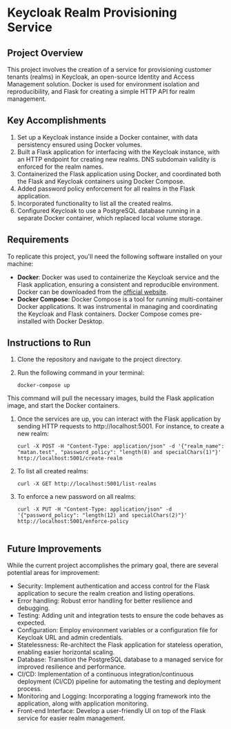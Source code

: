 # Keycloak Realm Provisioning Service

## Project Overview

This project involves the creation of a service for provisioning customer tenants (realms) in Keycloak, an open-source Identity and Access Management solution. Docker is used for environment isolation and reproducibility, and Flask for creating a simple HTTP API for realm management.

## Key Accomplishments

1. Set up a Keycloak instance inside a Docker container, with data persistency ensured using Docker volumes.
2. Built a Flask application for interfacing with the Keycloak instance, with an HTTP endpoint for creating new realms. DNS subdomain validity is enforced for the realm names.
3. Containerized the Flask application using Docker, and coordinated both the Flask and Keycloak containers using Docker Compose.
4. Added password policy enforcement for all realms in the Flask application.
5. Incorporated functionality to list all the created realms.
6. Configured Keycloak to use a PostgreSQL database running in a separate Docker container, which replaced local volume storage.

## Requirements

To replicate this project, you'll need the following software installed on your machine:

- **Docker**: Docker was used to containerize the Keycloak service and the Flask application, ensuring a consistent and reproducible environment. Docker can be downloaded from the [official website](https://www.docker.com/products/docker-desktop).
- **Docker Compose**: Docker Compose is a tool for running multi-container Docker applications. It was instrumental in managing and coordinating the Keycloak and Flask containers. Docker Compose comes pre-installed with Docker Desktop.
## Instructions to Run

1. Clone the repository and navigate to the project directory.
2. Run the following command in your terminal:

   ```shell
   docker-compose up

This command will pull the necessary images, build the Flask application image, and start the Docker containers.
1. Once the services are up, you can interact with the Flask application by sending HTTP requests to http://localhost:5001. For instance, to create a new realm:
    
    ```shell
    curl -X POST -H "Content-Type: application/json" -d '{"realm_name": "matan.test", "password_policy": "length(8) and specialChars(1)"}' http://localhost:5001/create-realm

2. To list all created realms:

    ```shell
    curl -X GET http://localhost:5001/list-realms

3. To enforce a new password on all realms:

    ```shell
    curl -X PUT -H "Content-Type: application/json" -d '{"password_policy": "length(12) and specialChars(2)"}' http://localhost:5001/enforce-policy


## Future Improvements
While the current project accomplishes the primary goal, there are several potential areas for improvement:

   * Security: Implement authentication and access control for the Flask application to secure the realm creation and listing operations.
   * Error handling: Robust error handling for better resilience and debugging.
   * Testing: Adding unit and integration tests to ensure the code behaves as expected.
   * Configuration: Employ environment variables or a configuration file for Keycloak URL and admin credentials.
   * Statelessness: Re-architect the Flask application for stateless operation, enabling easier horizontal scaling.
   * Database: Transition the PostgreSQL database to a managed service for improved resilience and performance.
   * CI/CD: Implementation of a continuous integration/continuous deployment (CI/CD) pipeline for automating the testing and deployment process.
   * Monitoring and Logging: Incorporating a logging framework into the application, along with application monitoring.
   * Front-end Interface: Develop a user-friendly UI on top of the Flask service for easier realm management.
